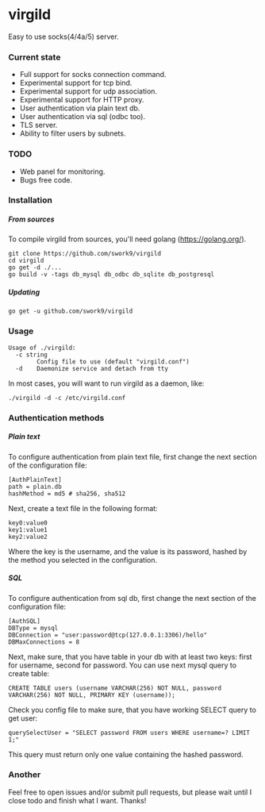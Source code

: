 # virgild
Easy to use socks(4/4a/5) server.

### Current state
   - Full support for socks connection command.
   - Experimental support for tcp bind.
   - Experimental support for udp association.
   - Experimental support for HTTP proxy.
   - User authentication via plain text db.
   - User authentication via sql (odbc too).
   - TLS server.
   - Ability to filter users by subnets.

### TODO
   - Web panel for monitoring.
   - Bugs free code.

### Installation

##### From sources
To compile virgild from sources, you'll need golang (https://golang.org/).
```
git clone https://github.com/swork9/virgild
cd virgild
go get -d ./...
go build -v -tags db_mysql db_odbc db_sqlite db_postgresql
```

##### Updating
```
go get -u github.com/swork9/virgild
```

### Usage

```
Usage of ./virgild:
  -c string
        Config file to use (default "virgild.conf")
  -d    Daemonize service and detach from tty
```

In most cases, you will want to run virgild as a daemon, like:

```
./virgild -d -c /etc/virgild.conf
```

### Authentication methods

##### Plain text

To configure authentication from plain text file, first change the next section of the configuration file:
```
[AuthPlainText]
path = plain.db
hashMethod = md5 # sha256, sha512
```

Next, create a text file in the following format:
```
key0:value0
key1:value1
key2:value2
```

Where the key is the username, and the value is its password, hashed by the method you selected in the configuration.

##### SQL
To configure authentication from sql db, first change the next section of the configuration file:
```
[AuthSQL]
DBType = mysql
DBConnection = "user:password@tcp(127.0.0.1:3306)/hello"
DBMaxConnections = 8
```

Next, make sure, that you have table in your db with at least two keys: first for username, second for password.
You can use next mysql query to create table:
```
CREATE TABLE users (username VARCHAR(256) NOT NULL, password VARCHAR(256) NOT NULL, PRIMARY KEY (username));
```

Check you config file to make sure, that you have working SELECT query to get user:
```
querySelectUser = "SELECT password FROM users WHERE username=? LIMIT 1;"
```
This query must return only one value containing the hashed password.

### Another
Feel free to open issues and/or submit pull requests, but please wait until I close todo and finish what I want.
Thanks!
